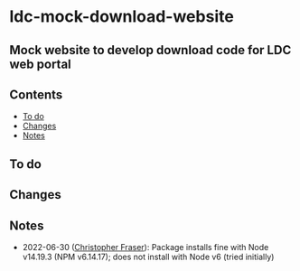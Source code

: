 # ldc-mock-download-website
## Mock website to develop download code for LDC web portal

## Contents
- [To do](#To-do)
- [Changes](#Changes)
- [Notes](#Notes)
## To do

## Changes


## Notes
- 2022-06-30 ([Christopher Fraser](https://github.com/cmfraser1380)): Package installs fine with Node v14.19.3 (NPM v6.14.17); does not install with Node v6 (tried initially)
